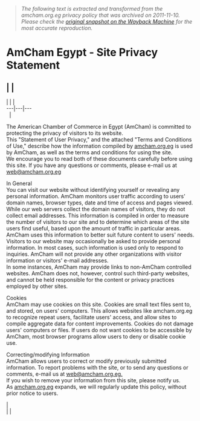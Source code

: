 > *The following text is extracted and transformed from the amcham.org.eg privacy policy that was archived on 2011-11-10. Please check the [original snapshot on the Wayback Machine](https://web.archive.org/web/20111110140234id_/http%3A//www.amcham.org.eg/Privacy.asp) for the most accurate reproduction.*

# AmCham Egypt - Site Privacy Statement

|  |   
---  
  
|  |  |   
---|---|---  
  | 

The American Chamber of Commerce in Egypt (AmCham) is committed to protecting the privacy of visitors to its website.   
This "Statement of User Privacy," and the attached "Terms and Conditions of Use," describe how the information compiled by [amcham.org.eg](http://www.amcham.org.eg/) is used by AmCham, as well as the terms and conditions for using the site.   
We encourage you to read both of these documents carefully before using this site. If you have any questions or comments, please e-mail us at [web@amcham.org.eg](mailto:web@amcham.org.eg)

In General   
You can visit our website without identifying yourself or revealing any personal information. AmCham monitors user traffic according to users' domain names, browser types, date and time of access and pages viewed. While our web servers collect the domain names of visitors, they do not collect email addresses. This information is compiled in order to measure the number of visitors to our site and to determine which areas of the site users find useful, based upon the amount of traffic in particular areas. AmCham uses this information to better suit future content to users' needs.   
Visitors to our website may occasionally be asked to provide personal information. In most cases, such information is used only to respond to inquiries. AmCham will not provide any other organizations with visitor information or visitors' e-mail addresses.  
In some instances, AmCham may provide links to non-AmCham controlled websites. AmCham does not, however, control such third-party websites, and cannot be held responsible for the content or privacy practices employed by other sites. 

Cookies   
AmCham may use cookies on this site. Cookies are small text files sent to, and stored, on users' computers. This allows websites like amcham.org.eg to recognize repeat users, facilitate users' access, and allow sites to compile aggregate data for content improvements. Cookies do not damage users' computers or files. If users do not want cookies to be accessible by AmCham, most browser programs allow users to deny or disable cookie use. 

Correcting/modifying Information   
AmCham allows users to correct or modify previously submitted information. To report problems with the site, or to send any questions or comments, e-mail us at [web@amcham.org.eg.](mailto:web@amcham.org.eg)  
If you wish to remove your information from this site, please notify us.  
As [amcham.org.eg](http://www.amcham.org.eg/) expands, we will regularly update this policy, without prior notice to users.  


|    
|  |   
  


